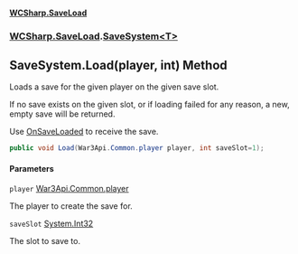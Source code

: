 #### [WCSharp.SaveLoad](README.md 'README')
### [WCSharp.SaveLoad](WCSharp.SaveLoad.md 'WCSharp.SaveLoad').[SaveSystem&lt;T&gt;](WCSharp.SaveLoad.SaveSystem_T_.md 'WCSharp.SaveLoad.SaveSystem<T>')

## SaveSystem<T>.Load(player, int) Method

Loads a save for the given player on the given save slot.  
  
If no save exists on the given slot, or if loading failed for any reason, a new, empty save will be returned.  
  
Use [OnSaveLoaded](WCSharp.SaveLoad.SaveSystem_T_.OnSaveLoaded.md 'WCSharp.SaveLoad.SaveSystem<T>.OnSaveLoaded') to receive the save.

```csharp
public void Load(War3Api.Common.player player, int saveSlot=1);
```
#### Parameters

<a name='WCSharp.SaveLoad.SaveSystem_T_.Load(War3Api.Common.player,int).player'></a>

`player` [War3Api.Common.player](https://docs.microsoft.com/en-us/dotnet/api/War3Api.Common.player 'War3Api.Common.player')

The player to create the save for.

<a name='WCSharp.SaveLoad.SaveSystem_T_.Load(War3Api.Common.player,int).saveSlot'></a>

`saveSlot` [System.Int32](https://docs.microsoft.com/en-us/dotnet/api/System.Int32 'System.Int32')

The slot to save to.